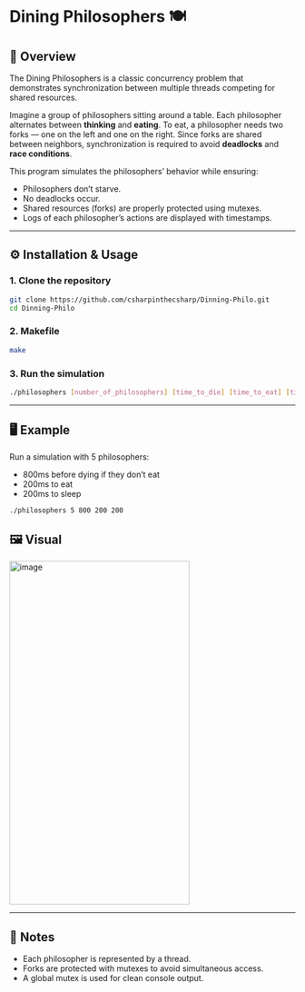 # Dining Philosophers 🍽️

## 📖 Overview
The Dining Philosophers is a classic concurrency problem that demonstrates synchronization between multiple threads competing for shared resources.  

Imagine a group of philosophers sitting around a table. Each philosopher alternates between **thinking** and **eating**. To eat, a philosopher needs two forks — one on the left and one on the right. Since forks are shared between neighbors, synchronization is required to avoid **deadlocks** and **race conditions**.

This program simulates the philosophers’ behavior while ensuring:
- Philosophers don’t starve.
- No deadlocks occur.
- Shared resources (forks) are properly protected using mutexes.
- Logs of each philosopher’s actions are displayed with timestamps.

---

## ⚙️ Installation & Usage

### 1. Clone the repository
```bash
git clone https://github.com/csharpinthecsharp/Dinning-Philo.git
cd Dinning-Philo
```

### 2. Makefile
```bash
make
```

### 3. Run the simulation
```bash
./philosophers [number_of_philosophers] [time_to_die] [time_to_eat] [time_to_sleep] [optional:number_of_times_each_philosopher_must_eat]
```
---

## 🖥️ Example

Run a simulation with 5 philosophers:
- 800ms before dying if they don’t eat
- 200ms to eat
- 200ms to sleep
```bash
./philosophers 5 800 200 200
```

## 🖼️ Visual

<img width="317" height="605" alt="image" src="https://github.com/user-attachments/assets/0ba57d86-2010-4f2d-bfcf-0a78652f4aa6" />

---

## 🧩 Notes
- Each philosopher is represented by a thread.
- Forks are protected with mutexes to avoid simultaneous access.
- A global mutex is used for clean console output.
